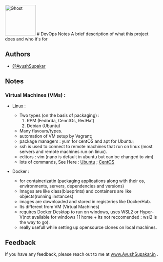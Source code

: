 ﻿
<img src="https://raw.githubusercontent.com/Tarikul-Islam-Anik/Animated-Fluent-Emojis/master/Emojis/Smilies/Ghost.png" alt="Ghost" width="100" height="100" position="center" />
# DevOps Notes
A brief description of what this project does and who it's for


## Authors

- [@AyushSupakar](https://github.com/AyushSupakar)


## Notes

### Virtual Machines (VMs) :
- Linux : 
  - Two types (on the basis of packaging) :
    1. RPM (Fedorda, CenntOs, RedHat)
    2. Debian (Ubuntu)
  - Many flavours/types.
  - automation of VM setup by Vagrant;
  - package managers : yum for centOS and apt for Ubuntu;
  - ssh is used to connect to remote machines that run on linux (most servers and remote machines run on linux).
  - editors : vim (nano is default in ubuntu but can be changed to vim) 
  - lots of commands, See Here : [Ubuntu](https://www.hostinger.in/tutorials/linux-commands?utm_campaign=Generic-Tutorials-DSA|NT:Se|LO:IN-t5&utm_medium=ppc&gad_source=1&gclid=CjwKCAiAudG5BhAREiwAWMlSjP87TAXRsisLVETavNdBgD-v9SE1O655773CF5Omp99pfL5XTGce5RoC4zIQAvD_BwE) ; [CentOS](https://www.openlogic.com/blog/centos-commands-cheat-sheet)

- Docker :
  - for containerizatin (packaging applications along with their os, environments, servers, dependencies and versions)
  - Images are like class(blueprints) and containers are like objects(running instances)
  - images are downloaded and stored in registeries like DockerHub.
  - Its different from VM (Virtual Machines)
  - requires Docker Desktop to run on windows, uses WSL2 or Hyper-V(not available for windows 11 home + its not reccomended : wsl2 is the way to go).
  - really usefull while setting up opensource clones on local machines.





## Feedback

If you have any feedback, please reach out to me at www.AyushSupakar.in .



